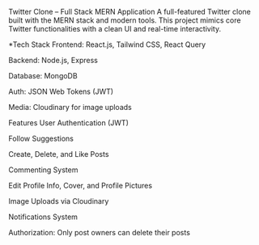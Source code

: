 Twitter Clone – Full Stack MERN Application
A full-featured Twitter clone built with the MERN stack and modern tools. This project mimics core Twitter functionalities with a clean UI and real-time interactivity.

*Tech Stack
Frontend: React.js, Tailwind CSS, React Query

Backend: Node.js, Express

Database: MongoDB

Auth: JSON Web Tokens (JWT)

Media: Cloudinary for image uploads

Features
User Authentication (JWT)

Follow Suggestions

Create, Delete, and Like Posts

Commenting System

Edit Profile Info, Cover, and Profile Pictures

Image Uploads via Cloudinary

Notifications System

Authorization: Only post owners can delete their posts

